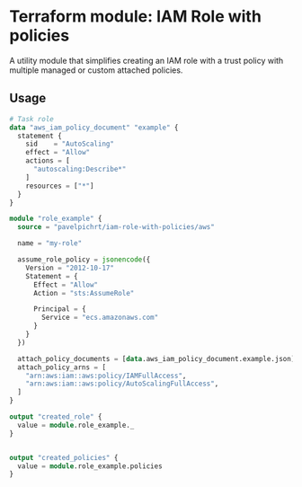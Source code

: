 # Terraform module: IAM Role with policies

A utility module that simplifies creating an IAM role with a trust policy with multiple managed or custom attached policies.

## Usage

```terraform
# Task role
data "aws_iam_policy_document" "example" {
  statement {
    sid    = "AutoScaling"
    effect = "Allow"
    actions = [
      "autoscaling:Describe*"
    ]
    resources = ["*"]
  }
}

module "role_example" {
  source = "pavelpichrt/iam-role-with-policies/aws"

  name = "my-role"

  assume_role_policy = jsonencode({
    Version = "2012-10-17"
    Statement = {
      Effect = "Allow"
      Action = "sts:AssumeRole"

      Principal = {
        Service = "ecs.amazonaws.com"
      }
    }
  })

  attach_policy_documents = [data.aws_iam_policy_document.example.json]
  attach_policy_arns = [
    "arn:aws:iam::aws:policy/IAMFullAccess",
    "arn:aws:iam::aws:policy/AutoScalingFullAccess",
  ]
}

output "created_role" {
  value = module.role_example._
}


output "created_policies" {
  value = module.role_example.policies
}
```
